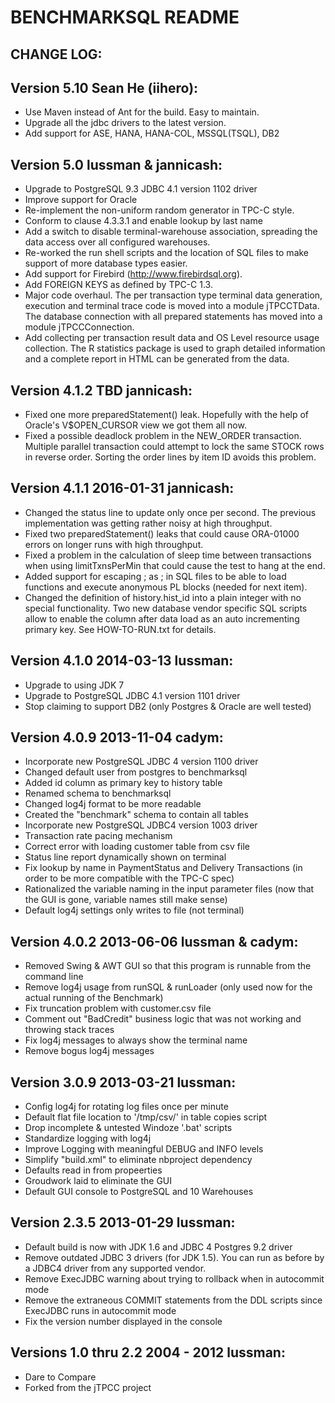 BENCHMARKSQL README
===================

CHANGE LOG:
-----------
Version 5.10 Sean He (iihero):
--------------------------------------
+ Use Maven instead of Ant for the build. Easy to maintain.
+ Upgrade all the jdbc drivers to the latest version.
+ Add support for ASE, HANA, HANA-COL, MSSQL(TSQL), DB2

Version 5.0 lussman & jannicash:
--------------------------------------
  +  Upgrade to PostgreSQL 9.3 JDBC 4.1 version 1102 driver
  +  Improve support for Oracle
  +  Re-implement the non-uniform random generator in TPC-C style.
  +  Conform to clause 4.3.3.1 and enable lookup by last name
  +  Add a switch to disable terminal-warehouse association, spreading
     the data access over all configured warehouses.
  +  Re-worked the run shell scripts and the location of SQL files to
     make support of more database types easier.
  +  Add support for Firebird (http://www.firebirdsql.org).
  +  Add FOREIGN KEYS as defined by TPC-C 1.3.
  +  Major code overhaul. The per transaction type terminal data
     generation, execution and terminal trace code is moved into a
     module jTPCCTData. The database connection with all prepared
     statements has moved into a module jTPCCConnection.
  +  Add collecting per transaction result data and OS Level
     resource usage collection. The R statistics package is used
     to graph detailed information and a complete report in HTML
     can be generated from the data.

Version 4.1.2 TBD jannicash:
-----------------------------------
  + Fixed one more preparedStatement() leak. Hopefully with the help
    of Oracle's V$OPEN_CURSOR view we got them all now.
  + Fixed a possible deadlock problem in the NEW_ORDER transaction.
    Multiple parallel transaction could attempt to lock the same
    STOCK rows in reverse order. Sorting the order lines by item ID
    avoids this problem.

Version 4.1.1 2016-01-31 jannicash:
-----------------------------------
  + Changed the status line to update only once per second. The previous
    implementation was getting rather noisy at high throughput.
  + Fixed two preparedStatement() leaks that could cause ORA-01000 errors
    on longer runs with high throughput.
  + Fixed  a problem in the calculation of sleep time between
    transactions when using limitTxnsPerMin that could cause the test
    to hang at the end.
  + Added support for escaping ; as \; in SQL files to be able to load
    functions and execute anonymous PL blocks (needed for next item).
  + Changed the definition of history.hist_id into a plain integer with
    no special functionality. Two new database vendor specific SQL
    scripts allow to enable the column after data load as an auto
    incrementing primary key. See HOW-TO-RUN.txt for details.

Version 4.1.0 2014-03-13 lussman:
---------------------------------
  + Upgrade to using JDK 7
  + Upgrade to PostgreSQL JDBC 4.1 version 1101 driver
  + Stop claiming to support DB2 (only Postgres & Oracle are well tested)

Version 4.0.9 2013-11-04 cadym:
-------------------------------
  + Incorporate new PostgreSQL JDBC 4 version 1100 driver
  + Changed default user from postgres to benchmarksql
  + Added id column as primary key to history table
  + Renamed schema to benchmarksql
  + Changed log4j format to be more readable
  + Created the "benchmark" schema to contain all tables
  + Incorporate new PostgreSQL JDBC4 version 1003 driver
  + Transaction rate pacing mechanism
  + Correct error with loading customer table from csv file
  + Status line report dynamically shown on terminal
  + Fix lookup by name in PaymentStatus and Delivery Transactions
    (in order to be more compatible with the TPC-C spec)
  + Rationalized the variable naming in the input parameter files
    (now that the GUI is gone, variable names still make sense)
  + Default log4j settings only writes to file (not terminal)

Version 4.0.2  2013-06-06   lussman & cadym:
--------------------------------------------
  + Removed Swing & AWT GUI so that this program is runnable from
    the command line
  + Remove log4j usage from runSQL & runLoader (only used now for
    the actual running of the Benchmark)
  + Fix truncation problem with customer.csv file
  + Comment out "BadCredit" business logic that was not working
    and throwing stack traces
  + Fix log4j messages to always show the terminal name
  + Remove bogus log4j messages

Version 3.0.9 2013-03-21  lussman:
----------------------------------
  + Config log4j for rotating log files once per minute
  + Default flat file location to '/tmp/csv/' in
    table copies script
  + Drop incomplete & untested Windoze '.bat' scripts
  + Standardize logging with log4j
  + Improve Logging with meaningful DEBUG and INFO levels
  + Simplify "build.xml" to eliminate nbproject dependency
  + Defaults read in from propeerties
  + Groudwork laid to eliminate the GUI
  + Default GUI console to PostgreSQL and 10 Warehouses

Version 2.3.5  2013-01-29  lussman:
-----------------------------------
  + Default build is now with JDK 1.6 and JDBC 4 Postgres 9.2 driver
  + Remove outdated JDBC 3 drivers (for JDK 1.5).  You can run as
    before by a JDBC4 driver from any supported vendor.
  + Remove ExecJDBC warning about trying to rollback when in
    autocommit mode
  + Remove the extraneous COMMIT statements from the DDL scripts
    since ExecJDBC runs in autocommit mode
  + Fix the version number displayed in the console

Versions 1.0 thru 2.2  2004 - 2012 lussman:
-------------------------------------------
  + Dare to Compare
  + Forked from the jTPCC project

